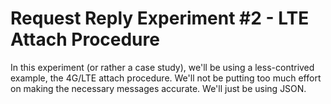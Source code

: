 # Request Reply Experiment #2 - LTE Attach Procedure

In this experiment (or rather a case study), we'll be using a
less-contrived example, the 4G/LTE attach procedure. We'll not be
putting too much effort on making the necessary messages accurate.
We'll just be using JSON.

